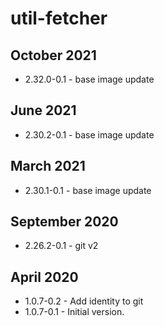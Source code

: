 # util-fetcher

## October 2021

- 2.32.0-0.1 - base image update

## June 2021

- 2.30.2-0.1 - base image update

## March 2021

- 2.30.1-0.1 - base image update

## September 2020

- 2.26.2-0.1 - git v2

## April 2020

- 1.0.7-0.2 - Add identity to git
- 1.0.7-0.1 - Initial version.

